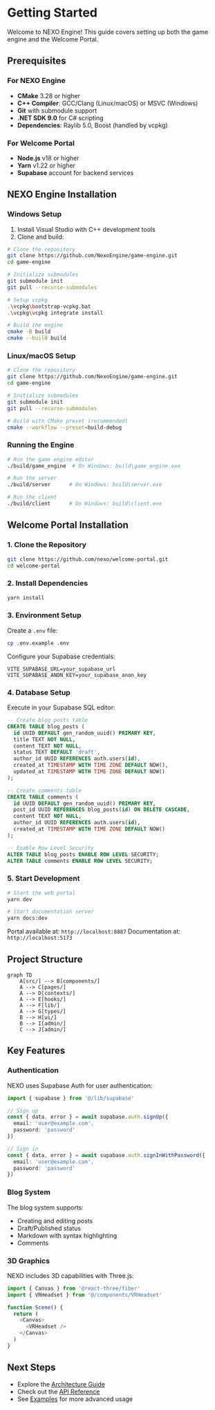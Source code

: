 # Getting Started

Welcome to NEXO Engine! This guide covers setting up both the game engine and the Welcome Portal.

## Prerequisites

### For NEXO Engine

- **CMake** 3.28 or higher
- **C++ Compiler**: GCC/Clang (Linux/macOS) or MSVC (Windows)
- **Git** with submodule support
- **.NET SDK 9.0** for C# scripting
- **Dependencies**: Raylib 5.0, Boost (handled by vcpkg)

### For Welcome Portal

- **Node.js** v18 or higher
- **Yarn** v1.22 or higher
- **Supabase** account for backend services

## NEXO Engine Installation

### Windows Setup

1. Install Visual Studio with C++ development tools
2. Clone and build:

```bash
# Clone the repository
git clone https://github.com/NexoEngine/game-engine.git
cd game-engine

# Initialize submodules
git submodule init
git pull --recurse-submodules

# Setup vcpkg
.\vcpkg\bootstrap-vcpkg.bat
.\vcpkg\vcpkg integrate install

# Build the engine
cmake -B build
cmake --build build
```

### Linux/macOS Setup

```bash
# Clone the repository
git clone https://github.com/NexoEngine/game-engine.git
cd game-engine

# Initialize submodules
git submodule init
git pull --recurse-submodules

# Build with CMake preset (recommended)
cmake --workflow --preset=build-debug
```

### Running the Engine

```bash
# Run the game engine editor
./build/game_engine  # On Windows: build\game_engine.exe

# Run the server
./build/server      # On Windows: build\server.exe

# Run the client
./build/client      # On Windows: build\client.exe
```

## Welcome Portal Installation

### 1. Clone the Repository

```bash
git clone https://github.com/nexo/welcome-portal.git
cd welcome-portal
```

### 2. Install Dependencies

```bash
yarn install
```

### 3. Environment Setup

Create a `.env` file:

```bash
cp .env.example .env
```

Configure your Supabase credentials:

```env
VITE_SUPABASE_URL=your_supabase_url
VITE_SUPABASE_ANON_KEY=your_supabase_anon_key
```

### 4. Database Setup

Execute in your Supabase SQL editor:

```sql
-- Create blog posts table
CREATE TABLE blog_posts (
  id UUID DEFAULT gen_random_uuid() PRIMARY KEY,
  title TEXT NOT NULL,
  content TEXT NOT NULL,
  status TEXT DEFAULT 'draft',
  author_id UUID REFERENCES auth.users(id),
  created_at TIMESTAMP WITH TIME ZONE DEFAULT NOW(),
  updated_at TIMESTAMP WITH TIME ZONE DEFAULT NOW()
);

-- Create comments table
CREATE TABLE comments (
  id UUID DEFAULT gen_random_uuid() PRIMARY KEY,
  post_id UUID REFERENCES blog_posts(id) ON DELETE CASCADE,
  content TEXT NOT NULL,
  author_id UUID REFERENCES auth.users(id),
  created_at TIMESTAMP WITH TIME ZONE DEFAULT NOW()
);

-- Enable Row Level Security
ALTER TABLE blog_posts ENABLE ROW LEVEL SECURITY;
ALTER TABLE comments ENABLE ROW LEVEL SECURITY;
```

### 5. Start Development

```bash
# Start the web portal
yarn dev

# Start documentation server
yarn docs:dev
```

Portal available at: `http://localhost:8887`
Documentation at: `http://localhost:5173`

## Project Structure

```mermaid
graph TD
    A[src/] --> B[components/]
    A --> C[pages/]
    A --> D[contexts/]
    A --> E[hooks/]
    A --> F[lib/]
    A --> G[types/]
    B --> H[ui/]
    B --> I[admin/]
    C --> J[admin/]
```

## Key Features

### Authentication

NEXO uses Supabase Auth for user authentication:

```typescript
import { supabase } from '@/lib/supabase'

// Sign up
const { data, error } = await supabase.auth.signUp({
  email: 'user@example.com',
  password: 'password'
})

// Sign in
const { data, error } = await supabase.auth.signInWithPassword({
  email: 'user@example.com',
  password: 'password'
})
```

### Blog System

The blog system supports:
- Creating and editing posts
- Draft/Published status
- Markdown with syntax highlighting
- Comments

### 3D Graphics

NEXO includes 3D capabilities with Three.js:

```typescript
import { Canvas } from '@react-three/fiber'
import { VRHeadset } from '@/components/VRHeadset'

function Scene() {
  return (
    <Canvas>
      <VRHeadset />
    </Canvas>
  )
}
```

## Next Steps

- Explore the [Architecture Guide](/guide/architecture)
- Check out the [API Reference](/api/)
- See [Examples](/examples/diagrams) for more advanced usage